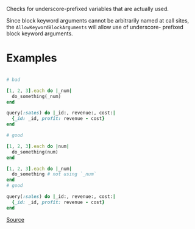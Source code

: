 
Checks for underscore-prefixed variables that are actually
used.

Since block keyword arguments cannot be arbitrarily named at call
sites, the `AllowKeywordBlockArguments` will allow use of underscore-
prefixed block keyword arguments.

# Examples

```ruby

# bad

[1, 2, 3].each do |_num|
  do_something(_num)
end

query(:sales) do |_id:, revenue:, cost:|
  {_id: _id, profit: revenue - cost}
end

# good

[1, 2, 3].each do |num|
  do_something(num)
end

[1, 2, 3].each do |_num|
  do_something # not using `_num`
end
# good

query(:sales) do |_id:, revenue:, cost:|
  {_id: _id, profit: revenue - cost}
end
```

[Source](http://www.rubydoc.info/gems/rubocop/RuboCop/Cop/Lint/UnderscorePrefixedVariableName)
